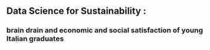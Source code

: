 ## Data Science for Sustainability : 
### brain drain and economic and social satisfaction of young Italian graduates
